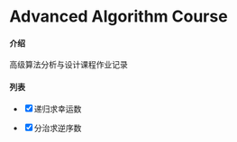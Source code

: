 # Advanced Algorithm Course

#### 介绍
高级算法分析与设计课程作业记录

#### 列表
- <input type="checkbox" checked>递归求幸运数</input>

- <input type="checkbox" checked>分治求逆序数</input>